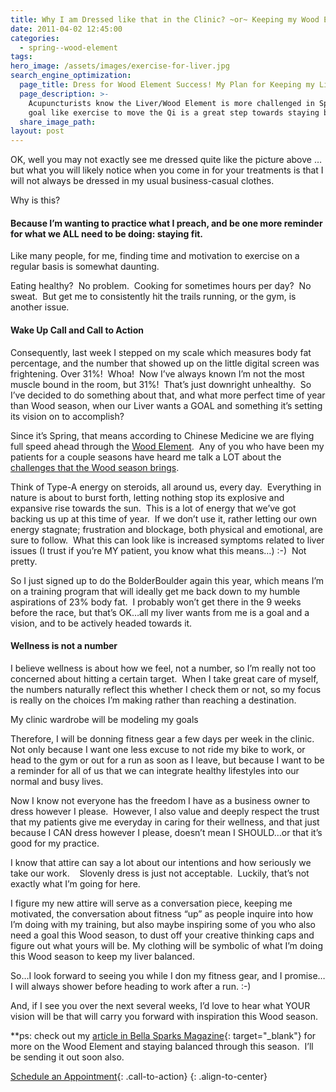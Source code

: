 ```yaml
---
title: Why I am Dressed like that in the Clinic? ~or~ Keeping my Wood Element Happy!
date: 2011-04-02 12:45:00
categories:
  - spring--wood-element
tags:
hero_image: /assets/images/exercise-for-liver.jpg
search_engine_optimization:
  page_title: Dress for Wood Element Success! My Plan for Keeping my Liver Balanced
  page_description: >-
    Acupuncturists know the Liver/Wood Element is more challenged in Spring.  A
    goal like exercise to move the Qi is a great step towards staying balanced.
  share_image_path:
layout: post
---
```


OK, well you may not exactly see me dressed quite like the picture above …but what you will likely notice when you come in for your treatments is that I will not always be dressed in my usual business-casual clothes.

Why is this?&nbsp;

#### Because I’m wanting to practice what I preach, and be one more reminder for what we ALL need to be doing: staying fit.&nbsp;

Like many people, for me, finding time and motivation to exercise on a regular basis is somewhat daunting.

Eating healthy?&nbsp; No problem.&nbsp; Cooking for sometimes hours per day?&nbsp; No sweat.&nbsp; But get me to consistently hit the trails running, or the gym, is another issue.

#### Wake Up Call and Call to Action

Consequently, last week I stepped on my scale which measures body fat percentage, and the number that showed up on the little digital screen was frightening. Over 31%!&nbsp; Whoa!&nbsp; Now I’ve always known I’m not the most muscle bound in the room, but 31%!&nbsp; That’s just downright unhealthy.&nbsp; So I’ve decided to do something about that, and what more perfect time of year than Wood season, when our Liver wants a GOAL and something it’s setting its vision on to accomplish?

Since it’s Spring, that means according to Chinese Medicine we are flying full speed ahead through the [Wood Element](http://www.wisdomwaysacupuncture.com/2018/05/15/ready-set-wood-season-what-acupuncture-theory-has-to-say-about-spring/).&nbsp; Any of you who have been my patients for a couple seasons have heard me talk a LOT about the [challenges that the Wood season brings](http://www.wisdomwaysacupuncture.com/2018/04/15/wood-element-agitation-tips/).&nbsp;

Think of Type-A energy on steroids, all around us, every day.&nbsp; Everything in nature is about to burst forth, letting nothing stop its explosive and expansive rise towards the sun.&nbsp; This is a lot of energy that we’ve got backing us up at this time of year.&nbsp; If we don’t use it, rather letting our own energy stagnate; frustration and blockage, both physical and emotional, are sure to follow.&nbsp; What this can look like is increased symptoms related to liver issues (I trust if you’re MY patient, you know what this means…) :-)&nbsp; Not pretty.

So I just signed up to do the BolderBoulder again this year, which means I’m on a training program that will ideally get me back down to my humble aspirations of 23% body fat.&nbsp; I probably won’t get there in the 9 weeks before the race, but that’s OK…all my liver wants from me is a goal and a vision, and to be actively headed towards it.

#### Wellness is not a number

I believe wellness is about how we feel, not a number, so I’m really not too concerned about hitting a certain target.&nbsp; When I take great care of myself, the numbers naturally reflect this whether I check them or not, so my focus is really on the choices I’m making rather than reaching a destination.

My clinic wardrobe will be modeling my goals

Therefore, I will be donning fitness gear a few days per week in the clinic.&nbsp; Not only because I want one less excuse to not ride my bike to work, or head to the gym or out for a run as soon as I leave, but because I want to be a reminder for all of us that we can integrate healthy lifestyles into our normal and busy lives.

Now I know not everyone has the freedom I have as a business owner to dress however I please.&nbsp; However, I also value and deeply respect the trust that my patients give me everyday in caring for their wellness, and that just because I CAN dress however I please, doesn’t mean I SHOULD…or that it’s good for my practice.

I know that attire can say a lot about our intentions and how seriously we take our work. &nbsp;&nbsp; Slovenly dress is just not acceptable.&nbsp; Luckily, that’s not exactly what I’m going for here.

I figure my new attire will serve as a conversation piece, keeping me motivated, the conversation about fitness “up” as people inquire into how I’m doing with my training, but also maybe inspiring some of you who also need a goal this Wood season, to dust off your creative thinking caps and figure out what yours will be. My clothing will be symbolic of what I’m doing this Wood season to keep my liver balanced.

So…I look forward to seeing you while I don my fitness gear, and I promise…I will always shower before heading to work after a run. :-)

And, if I see you over the next several weeks, I’d love to hear what YOUR vision will be that will carry you forward with inspiration this Wood season.

\*\*ps: check out my [article in Bella Sparks Magazine](http://r20.rs6.net/tn.jsp?llr=lem6kddab&amp;et=1104930867875&amp;s=32&amp;e=001rlhHi2fluzQ94TTi1kdckFTHAmSU9qPC3wCg3256xrBM8R4g-GOi2_COQzZwkqVFrtmTJoa56S7iRTM1gv0B-yf9Aq2ArrFvJLuHTxfdEh6slBQURKZtcyKi_-qTo_Bh7NuuwOCQCcKwheKcSZGLvwdC-Xvuhd7jdIKnzboH3-h-UY_lSS6tFw==){: target="_blank"} for more on the Wood Element and staying balanced through this season.&nbsp; I’ll be sending it out soon also.

[Schedule an Appointment](/make-an-appointment/){: .call-to-action}
{: .align-to-center}